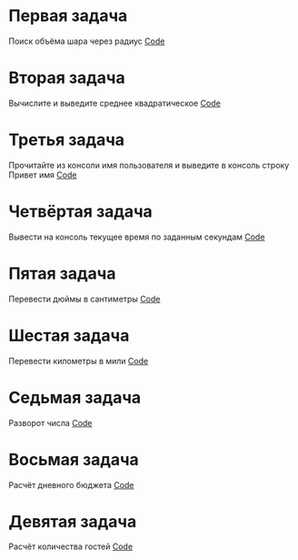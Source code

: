 # Первая задача 
Поиск объёма шара через радиус
[Code](src/HW1/Task1.java)
# Вторая задача
Вычислите и выведите среднее квадратическое
[Code](src/HW1/Task2.java)
# Третья задача
Прочитайте из консоли имя пользователя и выведите в консоль строку Привет имя
[Code](src/HW1/Task3.java)
# Четвёртая задача
Вывести на консоль текущее время по заданным секундам
[Code](src/HW1/Task4.java)
# Пятая задача
Перевести дюймы в сантиметры
[Code](src/HW1/Task5.java)
# Шестая задача
Перевести километры в мили
[Code](src/HW1/Task6.java)
# Седьмая задача
Разворот числа
[Code](src/HW1/Task7.java)
# Восьмая задача
Расчёт дневного бюджета
[Code](src/HW1/Task8.java)
# Девятая задача
Расчёт количества гостей
[Code](src/HW1/Task9.java)